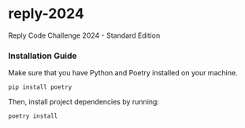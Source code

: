 # reply-2024
Reply Code Challenge 2024 - Standard Edition

### Installation Guide
Make sure that you have Python and Poetry installed on your machine.
```
pip install poetry
```
Then, install project dependencies by running:
```
poetry install
```
